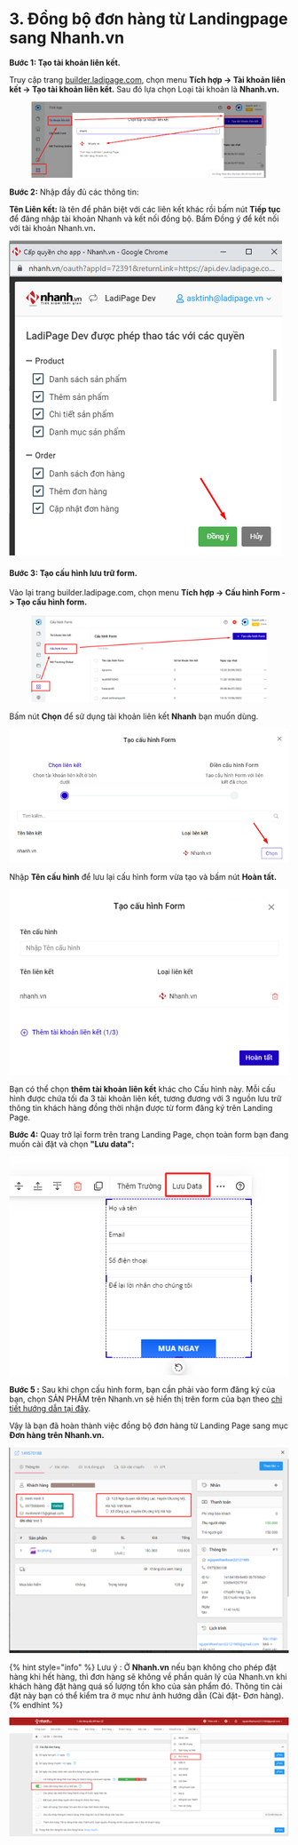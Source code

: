 # 3. Đồng bộ đơn hàng từ Landingpage sang Nhanh.vn

**Bước 1: Tạo tài khoản liên kết.**

Truy cập trang [builder.ladipage.com](http://builder.ladipage.com/), chọn menu **Tích hợp -> Tài khoản liên kết -> Tạo tài khoản liên kết.** Sau đó lựa chọn Loại tài khoản là **Nhanh.vn.**

<figure><img src="../.gitbook/assets/nhanh.png" alt=""><figcaption></figcaption></figure>

**Bước 2:** Nhập đầy đủ các thông tin:

**Tên Liên kết:** là tên để phân biệt với các liên kết khác rồi bấm nút **Tiếp tục** để đăng nhập tài khoản Nhanh và kết nối đồng bộ. Bấm Đồng ý để kết nối với tài khoản Nhanh.v&#x6E;**.**

![](<../.gitbook/assets/image (326).png>)

#### Bước 3: **Tạo** cấu hình lưu trữ form.

Vào lại trang builder.ladipage.com, chọn menu **Tích hợp -> Cấu hình Form -> Tạo cấu hình form.**

<figure><img src="../.gitbook/assets/cấu hình form.png" alt=""><figcaption></figcaption></figure>

Bấm nút **Chọn** để sử dụng tài khoản liên kết **Nhanh** bạn muốn dùng.

![](<../.gitbook/assets/image (834).png>)

Nhập **Tên cấu hình** để lưu lại cấu hình form vừa tạo và bấm nút **Hoàn tất.**

![](<../.gitbook/assets/image (366).png>)

Bạn có thể chọn **thêm tài khoản liên kết** khác cho Cấu hình này. Mỗi cấu hình được chứa tối đa 3 tài khoản liên kết, tương đương với 3 nguồn lưu trữ thông tin khách hàng đồng thời nhận được từ form đăng ký trên Landing Page.

**Bước 4:** Quay trở lại form trên trang Landing Page, chọn toàn form bạn đang muốn cài đặt và chọn **"Lưu data":**

![](<../.gitbook/assets/image (183).png>)

**Bước 5 :** Sau khi chọn cấu hình form, bạn cần phải vào form đăng ký của bạn, chọn SẢN PHẨM trên Nhanh.vn sẽ hiển thị trên form của bạn theo [chi tiết hướng dẫn tại đây](https://help.ladipage.vn/dong-bo-don-hang-sang-cac-nen-tang-website-thuong-mai-dien-tu-va-phan-mem-quan-ly-ban-hang/tao-form-dang-ky-lien-ket-voi-cac-website-thuong-mai-dien-tu-phan-mem-quan-ly-ban-hang).&#x20;

Vậy là bạn đã hoàn thành việc đồng bộ đơn hàng từ Landing Page sang  mục **Đơn hàng trên Nhanh.vn.**

![](<../.gitbook/assets/image (277).png>)

{% hint style="info" %}
Lưu ý : Ở **Nhanh.vn** nếu bạn không cho phép đặt hàng khi hết hàng, thì đơn hàng sẽ không về phần quản lý của Nhanh.vn khi khách hàng đặt hàng quá số lượng tồn kho của sản phẩm đó. Thông tin cài đặt này bạn có thể kiểm tra ở mục như ảnh hướng dẫn (Cài đặt- Đơn hàng).
{% endhint %}

![](<../.gitbook/assets/image (844).png>)
